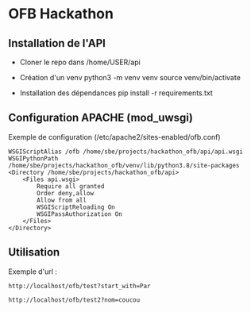 # OFB Hackathon


## Installation de l'API


* Cloner le repo dans /home/USER/api

* Création d'un venv
    python3 -m venv venv
    source venv/bin/activate
    
* Installation des dépendances
    pip install -r requirements.txt


## Configuration APACHE (mod_uwsgi)

Exemple de configuration (/etc/apache2/sites-enabled/ofb.conf)

```
WSGIScriptAlias /ofb /home/sbe/projects/hackathon_ofb/api/api.wsgi
WSGIPythonPath /home/sbe/projects/hackathon_ofb/venv/lib/python3.8/site-packages
<Directory /home/sbe/projects/hackathon_ofb/api>
    <Files api.wsgi>
        Require all granted
        Order deny,allow
        Allow from all
        WSGIScriptReloading On
        WSGIPassAuthorization On
    </Files>
</Directory>

```

## Utilisation

Exemple d'url :

```
http://localhost/ofb/test?start_with=Par

http://localhost/ofb/test2?nom=coucou
```
